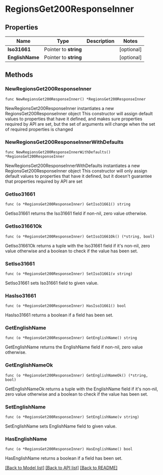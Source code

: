 # RegionsGet200ResponseInner

## Properties

Name | Type | Description | Notes
------------ | ------------- | ------------- | -------------
**Iso31661** | Pointer to **string** |  | [optional] 
**EnglishName** | Pointer to **string** |  | [optional] 

## Methods

### NewRegionsGet200ResponseInner

`func NewRegionsGet200ResponseInner() *RegionsGet200ResponseInner`

NewRegionsGet200ResponseInner instantiates a new RegionsGet200ResponseInner object
This constructor will assign default values to properties that have it defined,
and makes sure properties required by API are set, but the set of arguments
will change when the set of required properties is changed

### NewRegionsGet200ResponseInnerWithDefaults

`func NewRegionsGet200ResponseInnerWithDefaults() *RegionsGet200ResponseInner`

NewRegionsGet200ResponseInnerWithDefaults instantiates a new RegionsGet200ResponseInner object
This constructor will only assign default values to properties that have it defined,
but it doesn't guarantee that properties required by API are set

### GetIso31661

`func (o *RegionsGet200ResponseInner) GetIso31661() string`

GetIso31661 returns the Iso31661 field if non-nil, zero value otherwise.

### GetIso31661Ok

`func (o *RegionsGet200ResponseInner) GetIso31661Ok() (*string, bool)`

GetIso31661Ok returns a tuple with the Iso31661 field if it's non-nil, zero value otherwise
and a boolean to check if the value has been set.

### SetIso31661

`func (o *RegionsGet200ResponseInner) SetIso31661(v string)`

SetIso31661 sets Iso31661 field to given value.

### HasIso31661

`func (o *RegionsGet200ResponseInner) HasIso31661() bool`

HasIso31661 returns a boolean if a field has been set.

### GetEnglishName

`func (o *RegionsGet200ResponseInner) GetEnglishName() string`

GetEnglishName returns the EnglishName field if non-nil, zero value otherwise.

### GetEnglishNameOk

`func (o *RegionsGet200ResponseInner) GetEnglishNameOk() (*string, bool)`

GetEnglishNameOk returns a tuple with the EnglishName field if it's non-nil, zero value otherwise
and a boolean to check if the value has been set.

### SetEnglishName

`func (o *RegionsGet200ResponseInner) SetEnglishName(v string)`

SetEnglishName sets EnglishName field to given value.

### HasEnglishName

`func (o *RegionsGet200ResponseInner) HasEnglishName() bool`

HasEnglishName returns a boolean if a field has been set.


[[Back to Model list]](../README.md#documentation-for-models) [[Back to API list]](../README.md#documentation-for-api-endpoints) [[Back to README]](../README.md)


